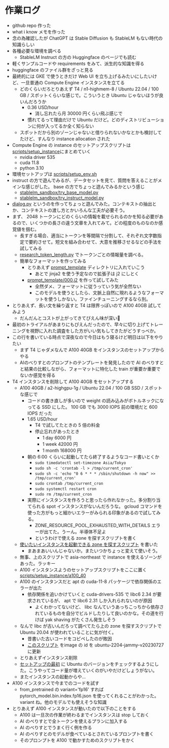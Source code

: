 # 作業ログ

- github repo 作った
- what i know メモを作った
- 念の為確認したが ChatGPT は Stable Diffusion も StableLM もない時代の知識らしい
- 各種必要な環境を調べる
  - StableLM Instruct の方の Huggingface のページでも読む
- 軽くサンプルコードや requirements をみて、派生的な知識を得る
- huggingface のファイル群をざっと見る
- 最終的には GKE で使うときだけ Web UI を立ち上げるみたいにしたいけど、一旦普通の Compute Engine インスタンスを立てる
  - どのくらいだろとりあえず T4 / n1-highmem-8 / Ubuntu 22.04 / 100 GB / スポットくらいな感じで。こういうとき Ubuntu じゃないほうが良いんだろうか
    - 0.36 USD/hour
      - 消し忘れたら月 30000 円くらい飛ぶ感じで
    - 慣れてるって理由だけで Ubuntu だけど。どのディストリビューションに何が入ってるか全く知らない
  - スポットだから別のゾーンじゃないと借りられないかなとかも検討してたけど、すんなり instance allocation された
- Compute Engine の instance のセットアップスクリプトは[scripts/setup\_instance](../scripts/setup_instance)にまとめていく
  - nvidia driver 535
  - cuda 11.8
  - python 3.10
- 環境セットアップは [scripts/setup\_env.sh](../scripts/setup_env.sh)
- instruct の方で遊んでみるが、データセットを見て、質問を答えることがメインな感じがした。 base の方でちょっと遊んでみるかという感じ
  - [stablelm\_sandbox/try\_base\_model.py](../stablelm_sandbox/try_base_model.py)
  - [stablelm\_sandbox/try\_instruct\_model.py](../stablelm_sandbox/try_instruct_model.py)
- [dialog.py](../stablelm_sandbox/dialog.py) というのを作ってちょっと遊んでみた。コンテキストの抽出とか、コンテキストの渡し方とかいろんな工夫が必要そう。
- まず、 2048 トークンにどのくらいの情報を載せられるのかを知る必要があるので、いくつかの長さの違う文章を入れてみて。どの程度のものなのか感覚値を掴む。
  - 長すぎる場合、適当にトークンを等間隔で分割して、それぞれ文字数指定で要約させて。短文を組み合わせて、大意を推移させるなどの手法を試してみる
  - [research\_token\_length.py](../stablelm_sandbox/research_token_length.py) でトークンごとの情報量を調べる。
  - 簡単なフォーマットを作ってみる
    - とりあえず [prompt\_template](../prompt_template) ディレクトリに入れていこう
      - あとで jinja2 を使う予定なので拡張子は j2 にしとく
    - [prompt\_template/000.j2](../prompt_template/000.j2) を作って試してみた
      - 全然ダメ、フォーマットに従うっていう気が全然ない
      - このモデルを使うとしたら、文脈上自然に現れるようなフォーマットを使うしかない。ファインチューニングするなら別。
- とりあえず、長い文を繰り返すと T4 は限界っぽいので A100 40GB 試してみよう
  - だんだんとコストが上がってきてぴえん味が深い🥺
- 最初のトライアルがあまりにもぴえんだったので、早々に切り上げてトレーニングを視野に入れた調査をした方がいい気もしてきたがどうすっべか。
- この行を書いている時点で深夜なので今日はもう寝るけど明日は以下をやりたい
  - まず T4 じゃダメなんで A100 40GB をインスタンスのセットアップからやる
  - AIのべりすとのプロンプトのテンプレートを発見したので AI のべりすとと結果の比較しながら、フォーマットに特化した train が重要か重要でないか感覚を得る
- T4 インスタンスを削除して A100 40GB をセットアップする
  - A100 40GB / a2-highgpu-1g / Ubuntu 22.04 / 100 GB SSD / スポットな感じで
    - コードの書き直しが多いので weight の読み込みがボトルネックになってる SSD にした。 100 GB でも 3000 IOPS 前の環境だと 600 IOPS だった
    - 1.65 USD/hour
      - T4 で試してたときの 5 倍の料金
      - 停止忘れがあったとき
        - 1 day 6000 円
        - 1 week 42000 円
        - 1 month 168000 円
    - 朝の 6:00 くらいに起動してたら終了するようなコード書いとくか
      - `sudo timedatectl set-timezone Asia/Tokyo`
      - `sudo sh -c 'crontab -l > /tmp/current_cron'`
      - `sudo sh -c 'echo "0 6 * * * /sbin/shutdown -h now" >> /tmp/current_cron'`
      - `sudo crontab /tmp/current_cron`
      - `sudo systemctl restart cron`
      - `sudo rm /tmp/current_cron`
    - 実際にインスタンスを作ろうと思ったら作れなかった。多分割り当てられる spot インスタンスがないんだろうな。 gcloud コマンドを使った方がもっと細かいエラーがみられる印象があるので試してみる。
      - ZONE\_RESOURCE\_POOL\_EXHAUSTED\_WITH\_DETAILS エラーが出てた。うーん。半導体不足よ
      - というわけで使える zone を探すスクリプトを書く
  - [使いたいインスタンスを起動できる zone を探すスクリプト](../scripts/launch_a100_spot_instance_in_available_zone.sh) を書いた
    - まあまあいいんじゃないか。またいつかちょっと変えて使いそう。
  - 無事、上のスクリプトで asia-northeast で instance を使えるゾーンがあった。ラッキー
  - A100 インスタンスようのセットアップスクリプトをここに置く [scripts/setup\_instance/a100\_40](../scripts/setup_instance/a100_40)
  - A100 のインスタンスだと apt の cuda-11-8 パッケージで依存関係のエラーが出た
    - 依存関係を追いかけていくと cuda-drivers-535 で libc6 2.34 が要求されているが、 apt で libc6 2.31 しか入れられないのが原因
      - よくわかってないけど、 libc なんていうあっちこっちから依存されているものを自分でビルドしたりして良いのかな。その道を行けば yak shaving がたくさん発生しそう
  - なんで libc が古いんだろって調べてたら上の zone を探すスクリプトで Ubuntu 20.04 が使われていることに気が付く。
    - 昔書いた古いコードをコピペしたのが敗因
    - [このスクリプト](../scripts/launch_a100_spot_instance_in_available_zone.sh) をimage の id を ubuntu-2204-jammy-v20230727 に更新
  - とりあえずインスタンス削除
  - [セットアップの最初](../scripts/setup_instance/a100_40/00_setup_instance.sh) に Ubuntu のバージョンをチェックするようにした。こうやってコード量が増えていくのがいやだけどしょうがない。
  - またインスタンスの起動からや...
- A100 インスタンスで今までのコードを試す
  - from\_pretrained の variant='fp16' すれば pytorch\_model.bin.index.fp16.json を使ってくれることがわかった。 variant ね。他のモデルでも使えそうな知識
- とりあえず A100 インスタンスが動いたので以下のことをする
  - A100 は一旦次の作業が終わるまでインスタンスは stop しておく
  - AI のべりすとで全トークンを使えるプランに加入する
  - AI のべりすとでうまく行く例を作る
  - AI のべりすとのモデルが食べているとされているプロンプトを書く
  - そのプロンプトを A100 で動かすためのスクリプトをかく

